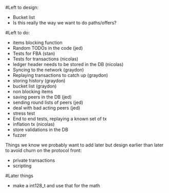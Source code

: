 #Left to design:
- Bucket list
- Is this really the way we want to do paths/offers?


#Left to do:
- items blocking function
 - Random TODOs in the code (jed)
 - Tests for FBA (stan)
 - Tests for transactions (nicolas)
 - ledger header needs to be stored in the DB (nicolas)
 - Syncing to the network (graydon)
 - Replaying transactions to catch up (graydon)
 - storing history (graydon)
 - bucket list (graydon)
- non blocking items
 - saving peers in the DB (jed)
 - sending round lists of peers (jed)
 - deal with bad acting peers (jed)
 - stress test
 - End to end tests, replaying a known set of tx  
 - inflation tx (nicolas)
 - store validations in the DB
 - fuzzer



Things we know we probably want to add later but design earlier than later
to avoid churn on the protocol front:
- private transactions
- scripting


#Later things
- make a int128_t and use that for the math 






